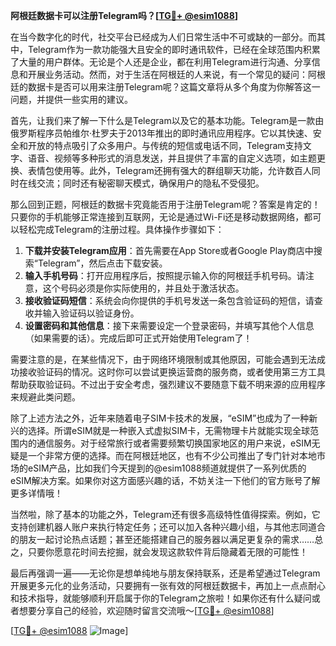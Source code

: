 **阿根廷数据卡可以注册Telegram吗？[[TG💪+ @esim1088](https://t.me/s/esim1088)]**

在当今数字化的时代，社交平台已经成为人们日常生活中不可或缺的一部分。而其中，Telegram作为一款功能强大且安全的即时通讯软件，已经在全球范围内积累了大量的用户群体。无论是个人还是企业，都在利用Telegram进行沟通、分享信息和开展业务活动。然而，对于生活在阿根廷的人来说，有一个常见的疑问：阿根廷的数据卡是否可以用来注册Telegram呢？这篇文章将从多个角度为你解答这一问题，并提供一些实用的建议。

首先，让我们来了解一下什么是Telegram以及它的基本功能。Telegram是一款由俄罗斯程序员帕维尔·杜罗夫于2013年推出的即时通讯应用程序。它以其快速、安全和开放的特点吸引了众多用户。与传统的短信或电话不同，Telegram支持文字、语音、视频等多种形式的消息发送，并且提供了丰富的自定义选项，如主题更换、表情包使用等。此外，Telegram还拥有强大的群组聊天功能，允许数百人同时在线交流；同时还有秘密聊天模式，确保用户的隐私不受侵犯。

那么回到正题，阿根廷的数据卡究竟能否用于注册Telegram呢？答案是肯定的！只要你的手机能够正常连接到互联网，无论是通过Wi-Fi还是移动数据网络，都可以轻松完成Telegram的注册过程。具体操作步骤如下：

1. **下载并安装Telegram应用**：首先需要在App Store或者Google Play商店中搜索“Telegram”，然后点击下载安装。
2. **输入手机号码**：打开应用程序后，按照提示输入你的阿根廷手机号码。请注意，这个号码必须是你实际使用的，并且处于激活状态。
3. **接收验证码短信**：系统会向你提供的手机号发送一条包含验证码的短信，请查收并输入验证码以验证身份。
4. **设置密码和其他信息**：接下来需要设定一个登录密码，并填写其他个人信息（如果需要的话）。完成后即可正式开始使用Telegram了！

需要注意的是，在某些情况下，由于网络环境限制或其他原因，可能会遇到无法成功接收验证码的情况。这时你可以尝试更换运营商的服务商，或者使用第三方工具帮助获取验证码。不过出于安全考虑，强烈建议不要随意下载不明来源的应用程序来规避此类问题。

除了上述方法之外，近年来随着电子SIM卡技术的发展，“eSIM”也成为了一种新兴的选择。所谓eSIM就是一种嵌入式虚拟SIM卡，无需物理卡片就能实现全球范围内的通信服务。对于经常旅行或者需要频繁切换国家地区的用户来说，eSIM无疑是一个非常方便的选择。而在阿根廷地区，也有不少公司推出了专门针对本地市场的eSIM产品，比如我们今天提到的@esim1088频道就提供了一系列优质的eSIM解决方案。如果你对这方面感兴趣的话，不妨关注一下他们的官方账号了解更多详情哦！

当然啦，除了基本的功能之外，Telegram还有很多高级特性值得探索。例如，它支持创建机器人账户来执行特定任务；还可以加入各种兴趣小组，与其他志同道合的朋友一起讨论热点话题；甚至还能搭建自己的服务器以满足更复杂的需求……总之，只要你愿意花时间去挖掘，就会发现这款软件背后隐藏着无限的可能性！

最后再强调一遍——无论你是想单纯地与朋友保持联系，还是希望通过Telegram开展更多元化的业务活动，只要拥有一张有效的阿根廷数据卡，再加上一点点耐心和技术指导，就能够顺利开启属于你的Telegram之旅啦！如果你还有什么疑问或者想要分享自己的经验，欢迎随时留言交流哦～[[TG💪+ @esim1088](https://t.me/s/esim1088)]

[[TG💪+ @esim1088](https://t.me/s/esim1088) ![Image](https://i.postimg.cc/4NQfJmqS/Snipaste-2025-05-13-00-14-12.png)]